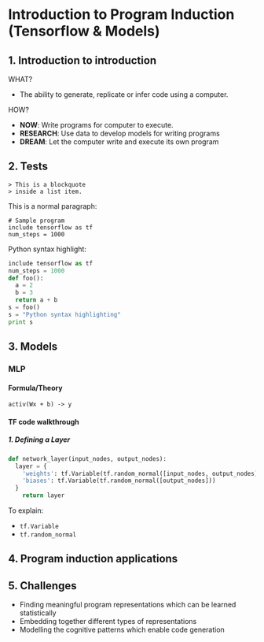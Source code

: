 # Introduction to Program Induction (Tensorflow & Models)

## 1. Introduction to introduction

WHAT?

- The ability to generate, replicate or infer code using a computer.

HOW?

- **NOW**: Write programs for computer to execute.
- **RESEARCH**: Use data to develop models for writing programs
- **DREAM**: Let the computer write and execute its own program

## 2. Tests

	> This is a blockquote
	> inside a list item.
	
<p>This is a normal paragraph:</p>

<pre><code># Sample program
include tensorflow as tf
num_steps = 1000
</code></pre>

Python syntax highlight:

```python
include tensorflow as tf
num_steps = 1000
def foo():
  a = 2
  b = 3
  return a + b
s = foo()
s = "Python syntax highlighting"
print s
```

## 3. Models

### MLP

#### Formula/Theory

`activ(Wx + b) -> y`

#### TF code walkthrough

##### 1. Defining a Layer

```python
def network_layer(input_nodes, output_nodes):
  layer = {
    'weights': tf.Variable(tf.random_normal([input_nodes, output_nodes])),
    'biases': tf.Variable(tf.random_normal([output_nodes]))
  }
	return layer
```

To explain:

- `tf.Variable`
- `tf.random_normal`

## 4. Program induction applications

## 5. Challenges

- Finding meaningful program representations which can be
learned statistically
- Embedding together different types of representations
- Modelling the cognitive patterns which enable code
generation